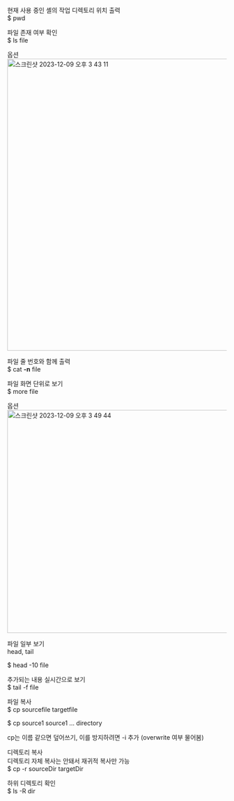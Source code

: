 
현재 사용 중인 셸의 작업 디렉토리 위치 출력 <br>
$ pwd

파일 존재 여부 확인 <br>
$ ls file

옵션 <br>
<img width="670" alt="스크린샷 2023-12-09 오후 3 43 11" src="https://github.com/Suyoung225/Book-Review/assets/87157566/69c992b0-a6a2-4fb9-a122-d87f57ede735">

파일 줄 번호와 함께 출력 <br>
$ cat **-n** file

파일 화면 단위로 보기 <br>
$ more file

옵션 <br>
<img width="512" alt="스크린샷 2023-12-09 오후 3 49 44" src="https://github.com/Suyoung225/Book-Review/assets/87157566/e83d9ebb-1b83-423c-99a7-45afb2b32ba9">

파일 일부 보기 <br>
head, tail

$ head -10 file

추가되는 내용 실시간으로 보기 <br>
$ tail -f file

파일 복사 <br>
$ cp sourcefile targetfile

$ cp source1 source1 ... directory

cp는 이름 같으면 덮어쓰기, 이를 방지하려면 -i 추가 (overwrite 여부 물어봄)

디렉토리 복사 <br>
디렉토리 자체 복사는 안돼서 재귀적 복사만 가능 <br>
$ cp -r sourceDir targetDir

하위 디렉토리 확인  <br>
$ ls -R dir










